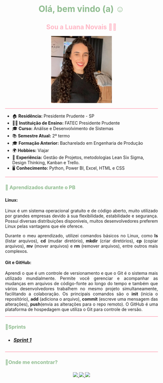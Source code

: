 <h1 style="text-align: center; color: #8FBC8F ">Olá, bem vindo (a) ☺️ </h1> 
<h2 style="text-align: center; color: #FFB7C5 ">Sou a Luana Novais 👩‍💻 </h2>

<p align="center"> 
  <img src='imagens/luana.jpg' alt="Foto da Luana Novais" width="200px" />
</p>

<hr style="border: none; height: 2px; background-color: #FFB7C5;">

- 🏠 **Residência:** Presidente Prudente - SP
- 👩‍🎓 **Instituição de Ensino:** FATEC Presidente Prudente
- 🎓 **Curso:** Análise e Desenvolvimento de Sistemas
- 📚 **Semestre Atual:** 2º termo
- 🎓 **Formação Anterior:** Bacharelado em Engenharia de Produção
- 🌍 **Hobbies:** Viajar
- 🧠 **Experiência:** Gestão de Projetos, metodologias Lean Six Sigma, Design Thinking, Kanban e Trello.
- 🖥️ **Conhecimento:** Python, Power BI, Excel, HTML e CSS

<hr style="border: none; height: 2px; background-color: #FFB7C5;">

<h3 style="color:#8FBC8F">📘 Aprendizados durante o PB <h3>

#### **Linux:**

<p style="text-align: justify;"> 
Linux é um sistema operacional gratuito e de código aberto, muito utilizado por grandes empresas devido à sua flexibilidade, estabilidade e segurança. Possui diversas distribuições disponíveis, muitos desenvolvedores preferem Linux pelas vantagens que ele oferece.
</p>
<p style="text-align: justify;">
  Durante o meu aprendizado, utilizei comandos básicos no Linux, como <strong>ls</strong> (listar arquivos), <strong>cd</strong> (mudar diretório),<strong> mkdir</strong> (criar diretórios), <strong>cp</strong> (copiar arquivos), <strong>mv</strong> (mover arquivos) e <strong>rm</strong> (remover arquivos), entre outros mais complexos.
</p>

#### **Git e GitHub:**

<p style="text-align: justify;">
  Aprendi o que é um controle de versionamento e que o Git é o sistema mais utilizado mundialmente. Permite você gerenciar e acompanhar as mudanças em arquivos de código-fonte ao longo do tempo e também que vários desenvolvedores trabalhem no mesmo projeto simultaneamente, facilitando a colaboração. Os principais comandos são o <strong>init</strong> (inicia o repositório), <strong>add</strong> (adiciona o arquivo), <strong>commit</strong> (escreve uma mensagem das alterações), <strong>push</strong>(envia as alterações para o repo remoto). O GitHub é uma plataforma de hospedagem que utiliza o Git para controle de versão.
</p>

<hr style="border: none; height: 2px; background-color: #FFB7C5;">

<h3 style="color:#8FBC8F">🚀Sprints <h3>


- ##### [Sprint 1](./Sprint_1/README.md)


<hr style="border: none; height: 2px; background-color: #FFB7C5;">

<h3 style="color:#8FBC8F">📍Onde me encontrar? <h3>

<p align="center">
  <a href="https://www.linkedin.com/in/luana-novais/">
    <img src="https://img.shields.io/badge/-Luana_Novais-blue?style=flat-square&logo=Linkedin&logoColor=white">
  </a>
  <a href="https://wa.link/bvmhll">
    <img src="https://img.shields.io/badge/WhatsApp-25D366?logo=whatsapp&logoColor=white">
  </a>
  <a href="mailto:luaana.novais@gmail.com">
    <img src="https://img.shields.io/badge/Gmail-D14836?logo=gmail&logoColor=white">
  </a>
</p>
